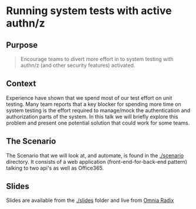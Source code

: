 # Running system tests with active authn/z

## Purpose

> Encourage teams to divert more effort in to system testing with authn/z (and other security features) activated.

## Context

Experience have shown that we spend most of our test effort on unit testing. Many team reports that a key blocker for spending more time on system testing is the effort required to manage/mock the authentication and authorization parts of the system. In this talk we will briefly explore this problem and present one potential solution that could work for some teams.

## The Scenario

The Scenario that we will look at, and automate, is found in the [./scenario](./scenario/readme.md) directory. It consists of a web application (front-end-for-back-end pattern) talking to two api's as well as Office365.

## Slides

Slides are available from the [./slides](./slides/README.md) folder and live from [Omnia Radix](https://pawa-system-test-slides.app.playground.radix.equinor.com/)
